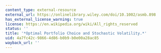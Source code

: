 ```yaml
---
content_type: external-resource
external_url: https://onlinelibrary.wiley.com/doi/10.1002/asmb.898
has_external_license_warning: true
license: https://en.wikipedia.org/wiki/All_rights_reserved
status: ''
title: '*Optimal Portfolio Choice and Stochastic Volatility.*'
uid: 4a7fc42c-9866-4d86-b0b9-b0e00a28ac85
wayback_url: ''
---
```


